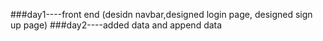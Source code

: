 ###day1----front end (desidn navbar,designed login page, designed sign up page)
###day2----added data and append data 